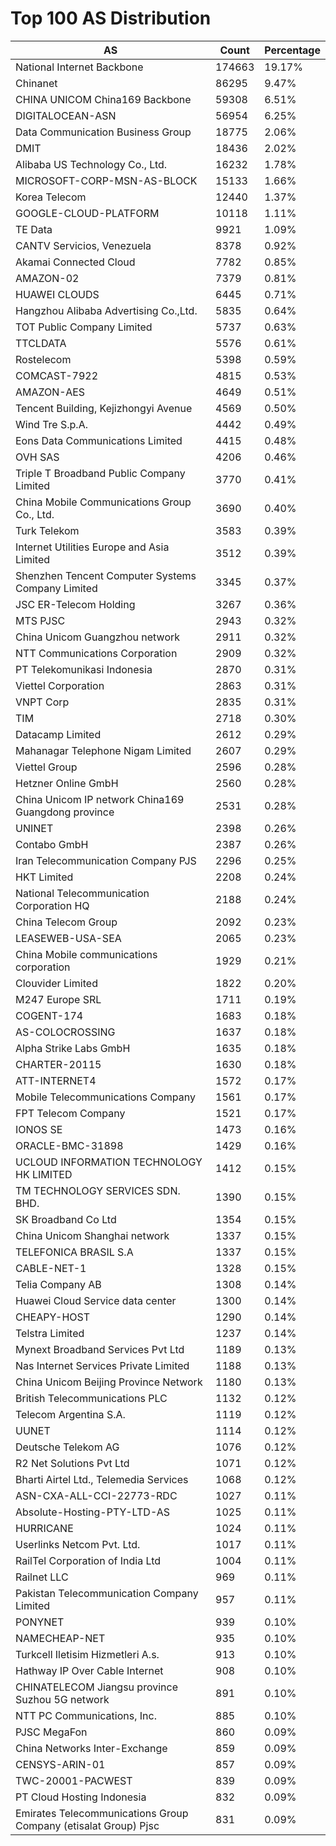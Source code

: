 # Top 100 AS Distribution
| AS | Count | Percentage |
|----|----|----|
| National Internet Backbone | 174663 | 19.17% |
| Chinanet | 86295 | 9.47% |
| CHINA UNICOM China169 Backbone | 59308 | 6.51% |
| DIGITALOCEAN-ASN | 56954 | 6.25% |
| Data Communication Business Group | 18775 | 2.06% |
| DMIT | 18436 | 2.02% |
| Alibaba US Technology Co., Ltd. | 16232 | 1.78% |
| MICROSOFT-CORP-MSN-AS-BLOCK | 15133 | 1.66% |
| Korea Telecom | 12440 | 1.37% |
| GOOGLE-CLOUD-PLATFORM | 10118 | 1.11% |
| TE Data | 9921 | 1.09% |
| CANTV Servicios, Venezuela | 8378 | 0.92% |
| Akamai Connected Cloud | 7782 | 0.85% |
| AMAZON-02 | 7379 | 0.81% |
| HUAWEI CLOUDS | 6445 | 0.71% |
| Hangzhou Alibaba Advertising Co.,Ltd. | 5835 | 0.64% |
| TOT Public Company Limited | 5737 | 0.63% |
| TTCLDATA | 5576 | 0.61% |
| Rostelecom | 5398 | 0.59% |
| COMCAST-7922 | 4815 | 0.53% |
| AMAZON-AES | 4649 | 0.51% |
| Tencent Building, Kejizhongyi Avenue | 4569 | 0.50% |
| Wind Tre S.p.A. | 4442 | 0.49% |
| Eons Data Communications Limited | 4415 | 0.48% |
| OVH SAS | 4206 | 0.46% |
| Triple T Broadband Public Company Limited | 3770 | 0.41% |
| China Mobile Communications Group Co., Ltd. | 3690 | 0.40% |
| Turk Telekom | 3583 | 0.39% |
| Internet Utilities Europe and Asia Limited | 3512 | 0.39% |
| Shenzhen Tencent Computer Systems Company Limited | 3345 | 0.37% |
| JSC ER-Telecom Holding | 3267 | 0.36% |
| MTS PJSC | 2943 | 0.32% |
| China Unicom Guangzhou network | 2911 | 0.32% |
| NTT Communications Corporation | 2909 | 0.32% |
| PT Telekomunikasi Indonesia | 2870 | 0.31% |
| Viettel Corporation | 2863 | 0.31% |
| VNPT Corp | 2835 | 0.31% |
| TIM | 2718 | 0.30% |
| Datacamp Limited | 2612 | 0.29% |
| Mahanagar Telephone Nigam Limited | 2607 | 0.29% |
| Viettel Group | 2596 | 0.28% |
| Hetzner Online GmbH | 2560 | 0.28% |
| China Unicom IP network China169 Guangdong province | 2531 | 0.28% |
| UNINET | 2398 | 0.26% |
| Contabo GmbH | 2387 | 0.26% |
| Iran Telecommunication Company PJS | 2296 | 0.25% |
| HKT Limited | 2208 | 0.24% |
| National Telecommunication Corporation HQ | 2188 | 0.24% |
| China Telecom Group | 2092 | 0.23% |
| LEASEWEB-USA-SEA | 2065 | 0.23% |
| China Mobile communications corporation | 1929 | 0.21% |
| Clouvider Limited | 1822 | 0.20% |
| M247 Europe SRL | 1711 | 0.19% |
| COGENT-174 | 1683 | 0.18% |
| AS-COLOCROSSING | 1637 | 0.18% |
| Alpha Strike Labs GmbH | 1635 | 0.18% |
| CHARTER-20115 | 1630 | 0.18% |
| ATT-INTERNET4 | 1572 | 0.17% |
| Mobile Telecommunications Company | 1561 | 0.17% |
| FPT Telecom Company | 1521 | 0.17% |
| IONOS SE | 1473 | 0.16% |
| ORACLE-BMC-31898 | 1429 | 0.16% |
| UCLOUD INFORMATION TECHNOLOGY HK LIMITED | 1412 | 0.15% |
| TM TECHNOLOGY SERVICES SDN. BHD. | 1390 | 0.15% |
| SK Broadband Co Ltd | 1354 | 0.15% |
| China Unicom Shanghai network | 1337 | 0.15% |
| TELEFONICA BRASIL S.A | 1337 | 0.15% |
| CABLE-NET-1 | 1328 | 0.15% |
| Telia Company AB | 1308 | 0.14% |
| Huawei Cloud Service data center | 1300 | 0.14% |
| CHEAPY-HOST | 1290 | 0.14% |
| Telstra Limited | 1237 | 0.14% |
| Mynext Broadband Services Pvt Ltd | 1189 | 0.13% |
| Nas Internet Services Private Limited | 1188 | 0.13% |
| China Unicom Beijing Province Network | 1180 | 0.13% |
| British Telecommunications PLC | 1132 | 0.12% |
| Telecom Argentina S.A. | 1119 | 0.12% |
| UUNET | 1114 | 0.12% |
| Deutsche Telekom AG | 1076 | 0.12% |
| R2 Net Solutions Pvt Ltd | 1071 | 0.12% |
| Bharti Airtel Ltd., Telemedia Services | 1068 | 0.12% |
| ASN-CXA-ALL-CCI-22773-RDC | 1027 | 0.11% |
| Absolute-Hosting-PTY-LTD-AS | 1025 | 0.11% |
| HURRICANE | 1024 | 0.11% |
| Userlinks Netcom Pvt. Ltd. | 1017 | 0.11% |
| RailTel Corporation of India Ltd | 1004 | 0.11% |
| Railnet LLC | 969 | 0.11% |
| Pakistan Telecommunication Company Limited | 957 | 0.11% |
| PONYNET | 939 | 0.10% |
| NAMECHEAP-NET | 935 | 0.10% |
| Turkcell Iletisim Hizmetleri A.s. | 913 | 0.10% |
| Hathway IP Over Cable Internet | 908 | 0.10% |
| CHINATELECOM Jiangsu province Suzhou 5G network | 891 | 0.10% |
| NTT PC Communications, Inc. | 885 | 0.10% |
| PJSC MegaFon | 860 | 0.09% |
| China Networks Inter-Exchange | 859 | 0.09% |
| CENSYS-ARIN-01 | 857 | 0.09% |
| TWC-20001-PACWEST | 839 | 0.09% |
| PT Cloud Hosting Indonesia | 832 | 0.09% |
| Emirates Telecommunications Group Company (etisalat Group) Pjsc | 831 | 0.09% |
